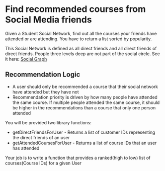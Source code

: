 # Find recommended courses from Social Media friends

Given a Student Social Network, find out all the courses your friends have attended or are attending. You have to return a list sorted by popularity.

This Social Network is defined as all direct friends and all direct friends of direct friends. People three levels deep are not part of the social circle.  See it here: [Social Graph](./SocialGraph.jpg)   

## Recommendation Logic

- A user should only be recommended a course that their social network have attended but they have not 
- Recommendation priority is driven by how many people have attended the same course. If multiple people attended the same course, it should be higher in the recommendations than a course that only one person attended

You will be provided two library functions:
- getDirectFriendsForUser - Returns a list of customer IDs representing the direct friends of an user
- getAttendedCoursesForUser - Returns a list of course IDs that an user has attended

Your job is to write a function that provides a ranked(high to low) list of courses(Course IDs) for a given User